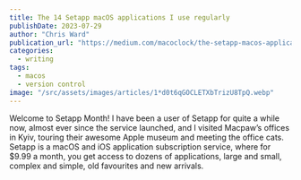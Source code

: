 ```yaml
---
title: The 14 Setapp macOS applications I use regularly
publishDate: 2023-07-29
author: "Chris Ward"
publication_url: "https://medium.com/macoclock/the-setapp-macos-applications-i-use-on-a-regular-basis-14abdb64f271"
categories:
  - writing
tags:
  - macos
  - version control
image: "/src/assets/images/articles/1*d0t6qGOCLETXbTrizU8TpQ.webp"
---
```


Welcome to Setapp Month! I have been a user of Setapp for quite a while now, almost ever since the service launched, and I visited Macpaw’s offices in Kyiv, touring their awesome Apple museum and meeting the office cats. Setapp is a macOS and iOS application subscription service, where for $9.99 a month, you get access to dozens of applications, large and small, complex and simple, old favourites and new arrivals.
